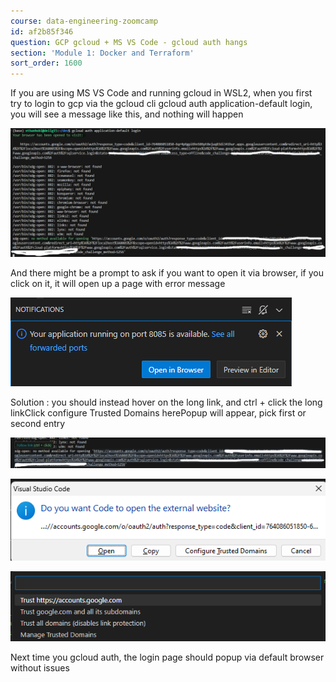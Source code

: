 ```yaml
---
course: data-engineering-zoomcamp
id: af2b85f346
question: GCP gcloud + MS VS Code - gcloud auth hangs
section: 'Module 1: Docker and Terraform'
sort_order: 1600
---
```


If you are using MS VS Code and running gcloud in WSL2, when you first try to login to gcp via the gcloud cli gcloud auth application-default login, you will see a message like this, and nothing will happen

![Image](images/data-engineering-zoomcamp/image_df9492cb.png)

And there might be a prompt to ask if you want to open it via browser, if you click on it, it will open up a page with error message

![Image](images/data-engineering-zoomcamp/image_6b01ae01.png)

Solution : you should instead hover on the long link, and ctrl + click the long linkClick configure Trusted Domains herePopup will appear, pick first or second entry

![Image](images/data-engineering-zoomcamp/image_bc858c4b.png)

![Image](images/data-engineering-zoomcamp/image_a231d54c.png)

![Image](images/data-engineering-zoomcamp/image_2f5bf08c.png)

Next time you gcloud auth, the login page should popup via default browser without issues


